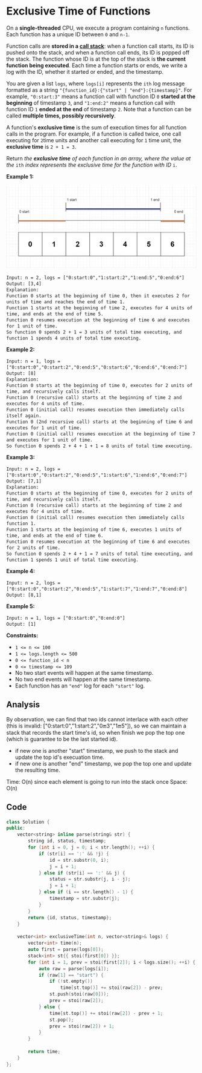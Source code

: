 # Exclusive Time of Functions

On a **single-threaded** CPU, we execute a program containing `n` functions. Each function has a unique ID between `0` and `n-1`.

Function calls are **stored in a [call stack](https://en.wikipedia.org/wiki/Call_stack)**: when a function call starts, its ID is pushed onto the stack, and when a function call ends, its ID is popped off the stack. The function whose ID is at the top of the stack is **the current function being executed**. Each time a function starts or ends, we write a log with the ID, whether it started or ended, and the timestamp.

You are given a list `logs`, where `logs[i]` represents the `ith` log message formatted as a string `"{function_id}:{"start" | "end"}:{timestamp}"`. For example, `"0:start:3"` means a function call with function ID `0` **started at the beginning** of timestamp `3`, and `"1:end:2"` means a function call with function ID `1` **ended at the end** of timestamp `2`. Note that a function can be called **multiple times, possibly recursively**.

A function's **exclusive time** is the sum of execution times for all function calls in the program. For example, if a function is called twice, one call executing for `2`time units and another call executing for `1` time unit, the **exclusive time** is `2 + 1 = 3`.

Return *the **exclusive time** of each function in an array, where the value at the* `ith` *index represents the exclusive time for the function with ID* `i`.

 **Example 1:**

![img](resources/diag1b.png)

```
Input: n = 2, logs = ["0:start:0","1:start:2","1:end:5","0:end:6"]
Output: [3,4]
Explanation:
Function 0 starts at the beginning of time 0, then it executes 2 for units of time and reaches the end of time 1.
Function 1 starts at the beginning of time 2, executes for 4 units of time, and ends at the end of time 5.
Function 0 resumes execution at the beginning of time 6 and executes for 1 unit of time.
So function 0 spends 2 + 1 = 3 units of total time executing, and function 1 spends 4 units of total time executing.
```

**Example 2:**

```
Input: n = 1, logs = ["0:start:0","0:start:2","0:end:5","0:start:6","0:end:6","0:end:7"]
Output: [8]
Explanation:
Function 0 starts at the beginning of time 0, executes for 2 units of time, and recursively calls itself.
Function 0 (recursive call) starts at the beginning of time 2 and executes for 4 units of time.
Function 0 (initial call) resumes execution then immediately calls itself again.
Function 0 (2nd recursive call) starts at the beginning of time 6 and executes for 1 unit of time.
Function 0 (initial call) resumes execution at the beginning of time 7 and executes for 1 unit of time.
So function 0 spends 2 + 4 + 1 + 1 = 8 units of total time executing.
```

**Example 3:**

```
Input: n = 2, logs = ["0:start:0","0:start:2","0:end:5","1:start:6","1:end:6","0:end:7"]
Output: [7,1]
Explanation:
Function 0 starts at the beginning of time 0, executes for 2 units of time, and recursively calls itself.
Function 0 (recursive call) starts at the beginning of time 2 and executes for 4 units of time.
Function 0 (initial call) resumes execution then immediately calls function 1.
Function 1 starts at the beginning of time 6, executes 1 units of time, and ends at the end of time 6.
Function 0 resumes execution at the beginning of time 6 and executes for 2 units of time.
So function 0 spends 2 + 4 + 1 = 7 units of total time executing, and function 1 spends 1 unit of total time executing.
```

**Example 4:**

```
Input: n = 2, logs = ["0:start:0","0:start:2","0:end:5","1:start:7","1:end:7","0:end:8"]
Output: [8,1]
```

**Example 5:**

```
Input: n = 1, logs = ["0:start:0","0:end:0"]
Output: [1]
```

 

**Constraints:**

- `1 <= n <= 100`
- `1 <= logs.length <= 500`
- `0 <= function_id < n`
- `0 <= timestamp <= 109`
- No two start events will happen at the same timestamp.
- No two end events will happen at the same timestamp.
- Each function has an `"end"` log for each `"start"` log.

## Analysis

By observation, we can find that two ids cannot interlace with each other (this is invalid: ["0:start:0","1:start:2","0:end:3","1:end:5"]), so we can maintain a stack that records the start time's id, so when finish we pop the top one (which is guarantee to be the last started id).

* if new one is another "start" timestamp, we push to the stack and update the top id's execuation time.
* if new one is another "end" timestamp, we pop the top one and update the resulting time.

Time: O(n) since each element is going to run into the stack once
Space: O(n)

## Code

```c++
class Solution {
public:
    vector<string> inline parse(string& str) {
        string id, status, timestamp;
        for (int i = 0, j = 0; i < str.length(); ++i) {
            if (str[i] == ':' && !j) {
                id = str.substr(0, i);
                j = i + 1;            
            } else if (str[i] == ':' && j) {
                status = str.substr(j, i - j);
                j = i + 1;
            } else if (i == str.length() - 1) {
                timestamp = str.substr(j);
            }
        }
        return {id, status, timestamp};
    }
    
    vector<int> exclusiveTime(int n, vector<string>& logs) {
        vector<int> time(n);
        auto first = parse(logs[0]);
        stack<int> st{{ stoi(first[0]) }};
        for (int i = 1, prev = stoi(first[2]); i < logs.size(); ++i) {
            auto raw = parse(logs[i]);
            if (raw[1] == "start") {
                if (!st.empty())
                    time[st.top()] += stoi(raw[2]) - prev;
                st.push(stoi(raw[0]));
                prev = stoi(raw[2]);
            } else {
                time[st.top()] += stoi(raw[2]) - prev + 1;
                st.pop();
                prev = stoi(raw[2]) + 1;
            }
        }
        
        return time;
    }
};
```

